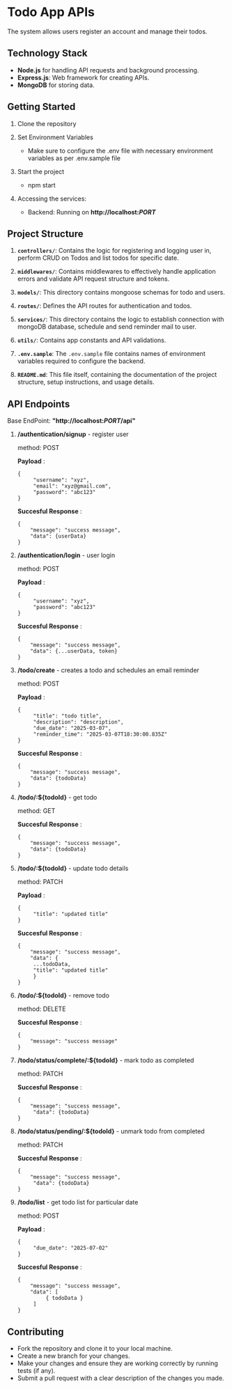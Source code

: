 # Todo App APIs

The system allows users register an account and manage their todos.

## Technology Stack

- **Node.js** for handling API requests and background processing.
- **Express.js**: Web framework for creating APIs.
- **MongoDB** for storing data.

## Getting Started

1. Clone the repository

2. Set Environment Variables

   - Make sure to configure the .env file with necessary environment variables as per .env.sample file

3. Start the project

   - npm start

4. Accessing the services:
   - Backend: Running on **http://localhost:${PORT}$**

## Project Structure

1. **`controllers/`**: Contains the logic for registering and logging user in, perform CRUD on Todos and list todos for specific date.

2. **`middlewares/`**: Contains middlewares to effectively handle application errors and validate API request structure and tokens.

3. **`models/`**: This directory contains mongoose schemas for todo and users.

4. **`routes/`**: Defines the API routes for authentication and todos.

5. **`services/`**: This directory contains the logic to establish connection with mongoDB database, schedule and send reminder mail to user.

6. **`utils/`**: Contains app constants and API validations.

7. **`.env.sample`**: The `.env.sample` file contains names of environment variables required to configure the backend.

8. **`README.md`**: This file itself, containing the documentation of the project structure, setup instructions, and usage details.

## API Endpoints

Base EndPoint: **"http://localhost:${PORT}$/api"**

1. **/authentication/signup** - register user

   method: POST

   **Payload** :

   ```
   {
        "username": "xyz",
        "email": "xyz@gmail.com",
        "password": "abc123"
   }
   ```

   **Succesful Response** :

   ```
   {
       "message": "success message",
       "data": {userData}
   }
   ```

2. **/authentication/login** - user login

   method: POST

   **Payload** :

   ```
   {
        "username": "xyz",
        "password": "abc123"
   }
   ```

   **Succesful Response** :

   ```
   {
       "message": "success message",
       "data": {...userData, token}
   }
   ```

3. **/todo/create** - creates a todo and schedules an email reminder

   method: POST

   **Payload** :

   ```
   {
        "title": "todo title",
        "description": "description",
        "due_date": "2025-03-07",
        "reminder_time": "2025-03-07T18:30:00.835Z"
   }
   ```

   **Succesful Response** :

   ```
   {
       "message": "success message",
       "data": {todoData}
   }
   ```

4. **/todo/:${todoId}** - get todo

   method: GET

   **Succesful Response** :

   ```
   {
       "message": "success message",
       "data": {todoData}
   }
   ```

5. **/todo/:${todoId}** - update todo details

   method: PATCH

   **Payload** :

   ```
   {
        "title": "updated title"
   }
   ```

   **Succesful Response** :

   ```
   {
       "message": "success message",
       "data": {
        ...todoData,
        "title": "updated title"
        }
   }
   ```

6. **/todo/:${todoId}** - remove todo

   method: DELETE

   **Succesful Response** :

   ```
   {
       "message": "success message"
   }
   ```

7. **/todo/status/complete/:${todoId}** - mark todo as completed

   method: PATCH

   **Succesful Response** :

   ```
   {
       "message": "success message",
        "data": {todoData}
   }
   ```

8. **/todo/status/pending/:${todoId}** - unmark todo from completed

   method: PATCH

   **Succesful Response** :

   ```
   {
       "message": "success message",
        "data": {todoData}
   }
   ```

9. **/todo/list** - get todo list for particular date

   method: POST

   **Payload** :

   ```
   {
        "due_date": "2025-07-02"
   }
   ```

   **Succesful Response** :

   ```
   {
       "message": "success message",
       "data": [
            { todoData }
        ]
   }
   ```

## Contributing

- Fork the repository and clone it to your local machine.
- Create a new branch for your changes.
- Make your changes and ensure they are working correctly by running tests (if any).
- Submit a pull request with a clear description of the changes you made.
